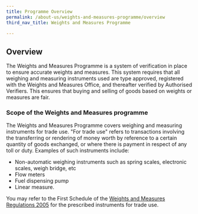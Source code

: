 ```yaml
---
title: Programme Overview
permalink: /about-us/weights-and-measures-programme/overview
third_nav_title: Weights and Measures Programme

---
```


## Overview 
The Weights and Measures Programme is a system of verification in place to ensure accurate weights and measures. This system requires that all weighing and measuring instruments used are type approved, registered with the Weights and Measures Office, and thereafter verified by Authorised Verifiers. This ensures that buying and selling of goods based on weights or measures are fair.

### Scope of the Weights and Measures programme 

The Weights and Measures Programme covers weighing and measuring instruments for trade use. "For trade use" refers to transactions involving the transferring or rendering of money worth by reference to a certain quantity of goods exchanged, or where there is payment in respect of any toll or duty. Examples of such instruments include:

- Non-automatic  weighing  instruments  such  as  spring  scales,  electronic scales, weigh bridge, etc
- Flow meters
- Fuel dispensing pump
- Linear measure.

You may refer to the First Schedule of the [Weights and Measures Regulations 2005](https://sso.agc.gov.sg/SL/WMA1975-S844-2005?DocDate=20180329) for the prescribed instruments for trade use.
